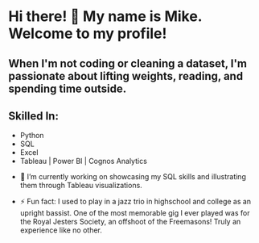 # Hi there! 👋 My name is Mike. Welcome to my profile!

## When I'm not coding or cleaning a dataset, I'm passionate about lifting weights, reading, and spending time outside.

## Skilled In:
* Python
* SQL
* Excel
* Tableau | Power BI | Cognos Analytics

- 🔭 I’m currently working on showcasing my SQL skills and illustrating them through Tableau visualizations.

- ⚡ Fun fact: I used to play in a jazz trio in highschool and college as an upright bassist.  One of the most memorable gig I ever played was for the Royal Jesters Society, an offshoot of the Freemasons! Truly an experience like no other.
